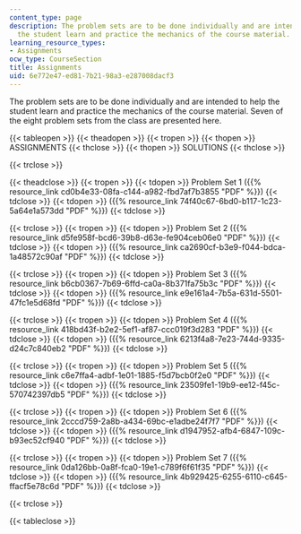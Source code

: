```yaml
---
content_type: page
description: The problem sets are to be done individually and are intended to help
  the student learn and practice the mechanics of the course material.
learning_resource_types:
- Assignments
ocw_type: CourseSection
title: Assignments
uid: 6e772e47-ed81-7b21-98a3-e287008dacf3
---
```


The problem sets are to be done individually and are intended to help the student learn and practice the mechanics of the course material. Seven of the eight problem sets from the class are presented here.

{{< tableopen >}}
{{< theadopen >}}
{{< tropen >}}
{{< thopen >}}
ASSIGNMENTS
{{< thclose >}}
{{< thopen >}}
SOLUTIONS
{{< thclose >}}

{{< trclose >}}

{{< theadclose >}}
{{< tropen >}}
{{< tdopen >}}
Problem Set 1 ({{% resource_link cd0b4e33-08fa-c144-a982-fbd7af7b3855 "PDF" %}})
{{< tdclose >}}
{{< tdopen >}}
({{% resource_link 74f40c67-6bd0-b117-1c23-5a64e1a573dd "PDF" %}})
{{< tdclose >}}

{{< trclose >}}
{{< tropen >}}
{{< tdopen >}}
Problem Set 2 ({{% resource_link d5fe958f-bcd6-39b8-d63e-fe904ceb06e0 "PDF" %}})
{{< tdclose >}}
{{< tdopen >}}
({{% resource_link ca2690cf-b3e9-f044-bdca-1a48572c90af "PDF" %}})
{{< tdclose >}}

{{< trclose >}}
{{< tropen >}}
{{< tdopen >}}
Problem Set 3 ({{% resource_link b6cb0367-7b69-6ffd-ca0a-8b371fa75b3c "PDF" %}})
{{< tdclose >}}
{{< tdopen >}}
({{% resource_link e9e161a4-7b5a-631d-5501-47fc1e5d68fd "PDF" %}})
{{< tdclose >}}

{{< trclose >}}
{{< tropen >}}
{{< tdopen >}}
Problem Set 4 ({{% resource_link 418bd43f-b2e2-5ef1-af87-ccc019f3d283 "PDF" %}})
{{< tdclose >}}
{{< tdopen >}}
({{% resource_link 6213f4a8-7e23-744d-9335-d24c7c840eb2 "PDF" %}})
{{< tdclose >}}

{{< trclose >}}
{{< tropen >}}
{{< tdopen >}}
Problem Set 5 ({{% resource_link c6e7ffa4-adbf-1e01-1885-f5d7bcb0f2e0 "PDF" %}})
{{< tdclose >}}
{{< tdopen >}}
({{% resource_link 23509fe1-19b9-ee12-f45c-570742397db5 "PDF" %}})
{{< tdclose >}}

{{< trclose >}}
{{< tropen >}}
{{< tdopen >}}
Problem Set 6 ({{% resource_link 2cccd759-2a8b-a434-69bc-e1adbe24f7f7 "PDF" %}})
{{< tdclose >}}
{{< tdopen >}}
({{% resource_link d1947952-afb4-6847-109c-b93ec52cf940 "PDF" %}})
{{< tdclose >}}

{{< trclose >}}
{{< tropen >}}
{{< tdopen >}}
Problem Set 7 ({{% resource_link 0da126bb-0a8f-fca0-19e1-c789f6f61f35 "PDF" %}})
{{< tdclose >}}
{{< tdopen >}}
({{% resource_link 4b929425-6255-6110-c645-ffacf5e78c6d "PDF" %}})
{{< tdclose >}}

{{< trclose >}}

{{< tableclose >}}
